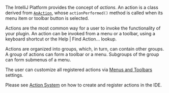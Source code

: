 [//]: # (title: Actions)

<!-- Copyright 2000-2021 JetBrains s.r.o. and other contributors. Use of this source code is governed by the Apache 2.0 license that can be found in the LICENSE file. -->

The IntelliJ Platform provides the concept of _actions_.
An action is a class derived from [`AnAction`](upsource:///platform/editor-ui-api/src/com/intellij/openapi/actionSystem/AnAction.java), whose `actionPerformed()` method is called when its menu item or toolbar button is selected.

Actions are the most common way for a user to invoke the functionality of your plugin.
An action can be invoked from a menu or a toolbar, using a keyboard shortcut or the <menupath>Help | Find Action...</menupath> lookup.

Actions are organized into groups, which, in turn, can contain other groups.
A group of actions can form a toolbar or a menu.
Subgroups of the group can form submenus of a menu.

The user can customize all registered actions via [Menus and Toolbars](https://www.jetbrains.com/help/idea/customize-actions-menus-and-toolbars.html) settings.

Please see [Action System](basic_action_system.md) on how to create and register actions in the IDE.
